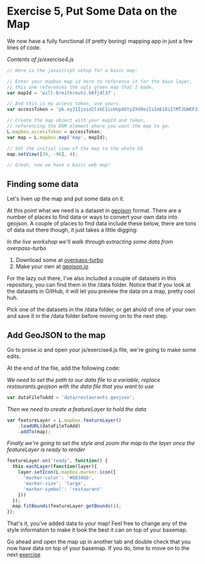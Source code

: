 # Exercise 5, Put Some Data on the Map

We now have a fully functional (if pretty boring) mapping app in just a few lines of code.

_Contents of js/exercise4.js_
```javascript
// Here is the javascript setup for a basic map:

// Enter your mapbox map id here to reference it for the base layer,
// this one references the ugly green map that I made.
var mapId = 'will-breitkreutz.k6fj4l3f';

// And this is my access token, use yours.
var accessToken = 'pk.eyJ1Ijoid2lsbC1icmVpdGtyZXV0eiIsImEiOiItMTJGWEF3In0.HEvuRMMVxBVR5-oDYvudxw';

// Create the map object with your mapId and token,
// referencing the DOM element where you want the map to go.
L.mapbox.accessToken = accessToken;
var map = L.mapbox.map('map', mapId);

// Set the initial view of the map to the whole US
map.setView([39, -96], 4);

// Great, now we have a basic web map!
```

## Finding some data

Let's liven up the map and put some data on it.

At this point what we need is a dataset in [geojson](www.geojson.org) format.  There are a number of places to find data or ways to convert your own data into geojson.  A couple of places to find data include these below, there are tons of data out there though, it just takes a little digging:

_In the live workshop we'll walk through extracting some data from overpass-turbo_

1. Download some at [overpass-turbo](http://overpass-turbo.eu/)
2. Make your own at [geojson.io](http://www.geojson.io)

For the lazy out there, I've also included a couple of datasets in this repository, you can find them in the /data folder.  Notice that if you look at the datasets in GitHub, it will let you preview the data on a map, pretty cool huh.

Pick one of the datasets in the /data folder, or get ahold of one of your own and save it in the /data folder before moving on to the next step.

## Add GeoJSON to the map

Go to prose.io and open your js/exercise4.js file, we're going to make some edits.

At the end of the file, add the following code:

_We need to set the path to our data file to a variable, replace restaurants.geojson with the data file that you want to use_
```javascript
var dataFileToAdd = 'data/restaurants.geojson';
```

_Then we need to create a featureLayer to hold the data_
```javascript
var featureLayer = L.mapbox.featureLayer()
    .loadURL(dataFileToAdd)
    .addTo(map);
```

_Finally we're going to set the style and zoom the map to the layer once the featureLayer is ready to render_
```javascript
featureLayer.on('ready', function() {
  this.eachLayer(function(layer){
    layer.setIcon(L.mapbox.marker.icon({
      'marker-color': '#8834bb',
      'marker-size': 'large',
      'marker-symbol': 'restaurant'
    }))
  });
  map.fitBounds(featureLayer.getBounds());
});
```

That's it, you've added data to your map!  Feel free to change any of the style information to make it look the best it can on top of your basemap.

Go ahead and open the map up in another tab and double check that you now have data on top of your basemap.  If you do, time to move on to the next [exercise](/exercise6_adding_basic_popups.md)
